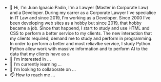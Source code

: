 - 👋 Hi, I’m Juan Ignacio Padin, I'm a Lawyer (Master in Corporate Law) and a Developer. During my carrer as a Corporate Lawyer I've specialice in IT Law and since 2019, I'm working as a Developer.
Since 2000 I've been developing web sites as a hobby but since 2019, that hobby became a job. Since that happend, I start to study and use HTML and CSS to perform a better service to my clients.
The new interaction that my clients required, demand me to study and perform in programming. In order to perform a better and most reliavlbe service, I study Python.
Python allow work with massive information and to perform AI to the data that my clients have as a 
- 👀 I’m interested in ...
- 🌱 I’m currently learning ...
- 💞️ I’m looking to collaborate on ...
- 📫 How to reach me ...

<!---
juanipadin/juanipadin is a ✨ special ✨ repository because its `README.md` (this file) appears on your GitHub profile.
You can click the Preview link to take a look at your changes.
--->
